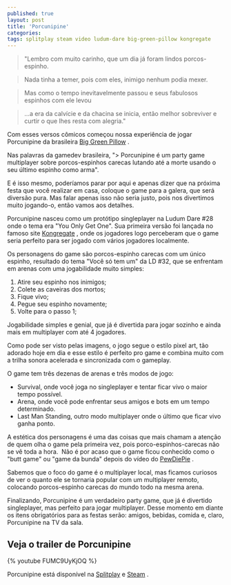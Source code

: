 ```yaml
---
published: true
layout: post
title: 'Porcunipine'
categories: 
tags: splitplay steam video ludum-dare big-green-pillow kongregate
---
```

> "Lembro com muito carinho,
>  que um dia já foram lindos porcos-espinho.

> Nada tinha a temer,
>  pois com eles, inimigo nenhum podia mexer.

> Mas como o tempo inevitavelmente passou
>  e seus fabulosos espinhos com ele levou

> ...a era da calvície e da chacina se inicia,
>  então melhor sobreviver e curtir
>  o que lhes resta com alegria."

Com esses versos cômicos começou nossa experiência de jogar Porcunipine da brasileira <a href="http://biggreenpillow.com/" target="_blank">Big Green Pillow</a>
.

Nas palavras da gamedev brasileira, "> Porcunipine é um party game multiplayer sobre porcos-espinhos carecas lutando até a morte usando o seu último espinho como arma". 

E é isso mesmo, poderíamos parar por aqui e apenas dizer que na próxima festa que você realizar em casa, coloque o game para a galera, que será diversão pura. Mas falar apenas isso não seria justo, pois nos divertimos muito jogando-o, então vamos aos detalhes.

Porcunipine nasceu como um protótipo singleplayer na Ludum Dare #28 onde o tema era "You Only Get One". Sua primeira versão foi lançada no famoso site <a href="http://www.kongregate.com/" target="_blank">Kongregate</a>
, onde os jogadores logo perceberam que o game seria perfeito para ser jogado com vários jogadores localmente.

Os personagens do game são porcos-espinho carecas com um único espinho, resultado do tema "Você só tem um" da LD #32, que se enfrentam em arenas com uma jogabilidade muito simples:
<ol>
	<li>Atire seu espinho nos inimigos;</li>
	<li>Colete as caveiras dos mortos;</li>
	<li>Fique vivo;</li>
	<li>Pegue seu espinho novamente;</li>
	<li>Volte para o passo 1;</li>
</ol>
 

Jogabilidade simples e genial, que já é divertida para jogar sozinho e ainda mais em multiplayer com até 4 jogadores.



Como pode ser visto pelas imagens, o jogo segue o estilo pixel art, tão adorado hoje em dia e esse estilo é perfeito pro game e combina muito com a trilha sonora acelerada e sincronizada com o gameplay.

O game tem três dezenas de arenas e três modos de jogo:
<ul>
	<li>Survival, onde você joga no singleplayer e tentar ficar vivo o maior tempo possível.</li>
	<li>Arena, onde você pode enfrentar seus amigos e bots em um tempo determinado.</li>
	<li>Last Man Standing, outro modo multiplayer onde o último que ficar vivo ganha ponto.</li>
</ul>
 

A estética dos personagens é uma das coisas que mais chamam a atenção de quem olha o game pela primeira vez, pois porco-espinhos-carecas não se vê toda a hora.  Não é por acaso que o game ficou conhecido como o "butt game" ou "game da bunda" depois do vídeo do <a href="https://www.youtube.com/watch?v=YgSN7s-Yg9Q" target="_blank">PewDiePie</a>
.

Sabemos que o foco do game é o multiplayer local, mas ficamos curiosos de ver o quanto ele se tornaria popular com um multiplayer remoto, colocando porcos-espinho carecas do mundo todo na mesma arena.

Finalizando, Porcunipine é um verdadeiro party game, que já é divertido singleplayer, mas perfeito para jogar multiplayer. Desse momento em diante os itens obrigatórios para as festas serão: amigos, bebidas, comida e, claro, Porcunipine na TV da sala.
## Veja o trailer de Porcunipine
{% youtube FUMC9UyKjOQ %}

Porcunipine está disponível na <a href="http://www.splitplay.com.br/pt/games/porcunipine" target="_blank">Splitplay</a>
 e <a href="http://store.steampowered.com/app/352620/" target="_blank">Steam</a>
.